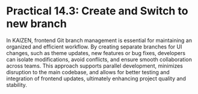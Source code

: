 # Practical 14.3: Create and Switch to new branch



In KAIZEN, frontend Git branch management is essential for maintaining an organized and efficient workflow. By creating separate branches for UI changes, such as theme updates, new features or bug fixes, developers can isolate modifications, avoid conflicts, and ensure smooth collaboration across teams. This approach supports parallel development, minimizes disruption to the main codebase, and allows for better testing and integration of frontend updates, ultimately enhancing project quality and stability.

